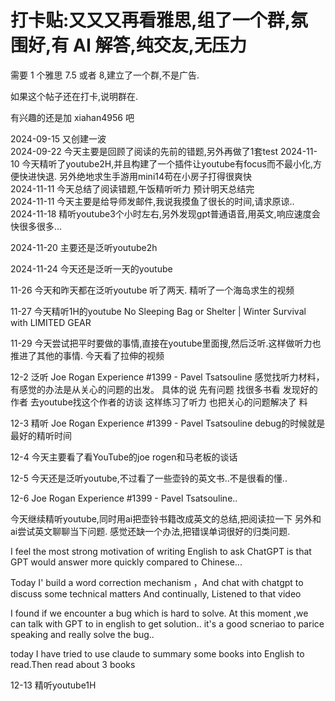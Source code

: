 # 打卡贴:又又又再看雅思,组了一个群,氛围好,有 AI 解答,纯交友,无压力

需要 1 个雅思 7.5 或者 8,建立了一个群,不是广告.

如果这个帖子还在打卡,说明群在. 

有兴趣的还是加 xiahan4956 吧

2024-09-15 又创建一波  
2024-09-22  今天主要是回顾了阅读的先前的错题,另外再做了1套test
2024-11-10 今天精听了youtube2H,并且构建了一个插件让youtube有focus而不最小化,方便快进快退. 另外绝地求生手游用mini14苟在小房子打得很爽快  
2024-11-11 今天总结了阅读错题,午饭精听听力 预计明天总结完  
2024-11-11 今天主要是给导师发邮件,我说我摸鱼了很长的时间,请求原谅..  
2024-11-18 精听youtube3个小时左右,另外发现gpt普通语音,用英文,响应速度会快很多很多...  


2024-11-20 主要还是泛听youtube2h  


2024-11-24 今天还是泛听一天的youtube  


11-26 今天和昨天都在泛听youtube 听了两天. 精听了一个海岛求生的视频  


11-27 今天精听1H的youtube No Sleeping Bag or Shelter | Winter Survival with LIMITED GEAR  


11-29 今天尝试把平时要做的事情,直接在youtube里面搜,然后泛听.这样做听力也推进了其他的事情. 今天看了拉伸的视频  


12-2 泛听 Joe Rogan Experience #1399 - Pavel Tsatsouline 感觉找听力材料，有感觉的办法是从关心的问题的出发。   具体的说    先有问题 找很多书看 发现好的作者 去youtube找这个作者的访谈        这样练习了听力 也把关心的问题解决了 料  


12-3 精听 Joe Rogan Experience #1399 - Pavel Tsatsouline  debug的时候就是最好的精听时间  


12-4 今天主要看了看YouTube的joe rogen和马老板的谈话  


12-5 今天还是泛听youtube,不过看了一些壶铃的英文书..不是很看的懂..  


12-6 Joe Rogan Experience #1399 - Pavel Tsatsouline..  


今天继续精听youtube,同时用ai把壶铃书籍改成英文的总结,把阅读拉一下 另外和ai尝试英文聊聊当下问题.  感觉还缺一个办法,把错误单词很好的归类问题.  


I feel the most strong motivation of writing English to ask ChatGPT is that GPT would answer more quickly compared to Chinese...  


Today I' build a word correction mechanism ，And chat with chatgpt to discuss some technical matters  And continually, Listened to that video  


I found if we encounter a bug which is hard to solve. At this moment ,we can talk with GPT  to in english to get solution.. it's a good scneriao to parice speaking and really solve the bug..  


today I have tried to use claude to summary some books into English to read.Then read about 3 books  


12-13 精听youtube1H   
